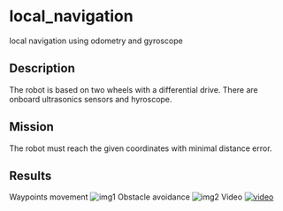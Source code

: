 # local_navigation
local navigation using odometry and gyroscope

## Description
The robot is based on two wheels with a differential drive. There are onboard ultrasonics sensors and hyroscope.
## Mission
The robot must reach the given coordinates with minimal distance error.
## Results
Waypoints movement
![img1](https://github.com/sdupak/local_navigation/blob/master/photos/graph5.png)
Obstacle avoidance
![img2](https://github.com/sdupak/local_navigation/blob/master/photos/wall.png)
Video
[![video](https://img.youtube.com/vi/Qd8oiIaJSAQ/0.jpg)](https://youtu.be/Qd8oiIaJSAQ)
